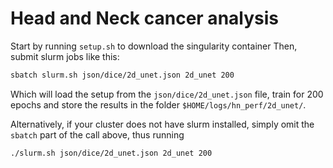 # Head and Neck cancer analysis

Start by running `setup.sh` to download the singularity container
Then, submit slurm jobs like this:

```bash
sbatch slurm.sh json/dice/2d_unet.json 2d_unet 200
```

Which will load the setup from the `json/dice/2d_unet.json` file, train for 200 epochs
and store the results in the folder `$HOME/logs/hn_perf/2d_unet/`.

Alternatively, if your cluster does not have slurm installed, simply omit the `sbatch`
part of the call above, thus running

```bash
./slurm.sh json/dice/2d_unet.json 2d_unet 200
```
